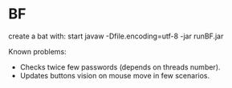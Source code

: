 # BF
create a bat with:
start javaw -Dfile.encoding=utf-8 -jar runBF.jar

Known problems:
- Checks twice few passwords (depends on threads number).
- Updates buttons vision on mouse move in few scenarios.
